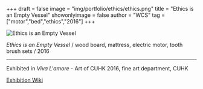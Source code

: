 +++
draft = false
image = "img/portfolio/ethics/ethics.png"
title = "Ethics is an Empty Vessel"
showonlyimage = false
author = "WCS"
tag = ["motor","bed","ethics","2016"]
+++

![Ethics is an Empty Vessel](/img/portfolio/ethics/ethics.png "Ethics is an Empty Vessel")

*Ethics is an Empty Vessel*  /
wood board, mattress, electric motor, tooth brush sets / 2016

----
Exhibited in *Viva L'amore* - Art of CUHK 2016, fine art department, CUHK

[Exhibition Wiki](https://wiki.gallerieboii.sbs/index.php/Viva_L%27amore_-_Art_of_CUHK_2016,_fine_art_department,_CUHK)